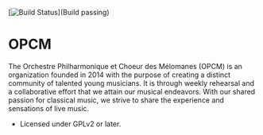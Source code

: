 [![Build Status](https://img.shields.io/badge/Build-passing-brightgreen.svg)](Build passing)

OPCM
====

The Orchestre Philharmonique et Choeur des Mélomanes (OPCM) is an organization founded in 2014 with the purpose of creating a distinct community of talented young musicians. It is through weekly rehearsal and a collaborative effort that we attain our musical endeavors. With our shared passion for classical music, we strive to share the experience and sensations of live music.

* Licensed under GPLv2 or later.
